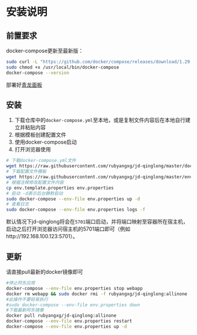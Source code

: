 # 安装说明

## 前置要求

docker-compose更新至最新版：
```bash
sudo curl -L "https://github.com/docker/compose/releases/download/1.29.2/docker-compose-$(uname -s)-$(uname -m)" -o /usr/local/bin/docker-compose  
sudo chmod +x /usr/local/bin/docker-compose
docker-compose --version
```

部署好[青龙面板](https://github.com/whyour/qinglong)

## 安装

1. 下载仓库中的`docker-compose.yml`至本地，或是复制文件内容后在本地自行建立并粘贴内容
2. 根据模板创建配置文件
3. 使用docker-compose启动
4. 打开浏览器使用

```bash
# 下载docker-compose.yml文件
wget https://raw.githubusercontent.com/rubyangxg/jd-qinglong/master/docker-compose.yml
# 下载配置文件模板
wget https://raw.githubusercontent.com/rubyangxg/jd-qinglong/master/env.template.properties
# 根据注释修改配置文件内容
cp env.template.properties env.properties
# 启动 -d表示后台静默启动
sudo docker-compose --env-file env.properties up -d
# 查看日志
sudo docker-compose --env-file env.properties logs -f
```

默认情况下jd-qinglong将会在`5701`端口启动，并将端口映射至容器所在宿主机，启动之后打开浏览器访问宿主机的5701端口即可（例如http://192.168.100.123:5701）。

## 更新

请直接pull最新的docker镜像即可

```bash
#停止阿东应用
docker-compose --env-file env.properties stop webapp
docker rm webapp && sudo docker rmi -f rubyangxg/jd-qinglong:allinone
#此操作不要轻易执行
#sudo docker-compose --env-file env.properties down
#下载最新阿东镜像
docker pull rubyangxg/jd-qinglong:allinone
docker-compose --env-file env.properties restart
docker-compose --env-file env.properties up -d
```
